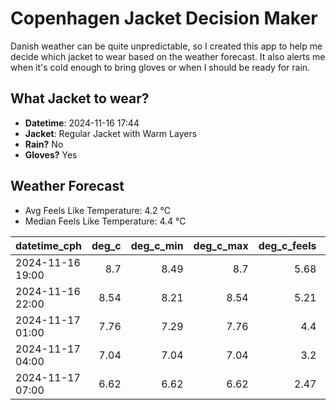 
# Copenhagen Jacket Decision Maker

Danish weather can be quite unpredictable, so I created this app to help me decide which jacket to wear based on the weather forecast. 
It also alerts me when it's cold enough to bring gloves or when I should be ready for rain.

## What Jacket to wear?

- **Datetime**: 2024-11-16 17:44
- **Jacket**: Regular Jacket with Warm Layers
- **Rain?** No
- **Gloves?** Yes

## Weather Forecast
- Avg Feels Like Temperature: 4.2 °C
- Median Feels Like Temperature: 4.4 °C

| datetime_cph     |   deg_c |   deg_c_min |   deg_c_max |   deg_c_feels | weather   | wind   | rain   |
|:-----------------|--------:|------------:|------------:|--------------:|:----------|:-------|:-------|
| 2024-11-16 19:00 |    8.7  |        8.49 |        8.7  |          5.68 | Clouds    | High   | None   |
| 2024-11-16 22:00 |    8.54 |        8.21 |        8.54 |          5.21 | Clouds    | High   | None   |
| 2024-11-17 01:00 |    7.76 |        7.29 |        7.76 |          4.4  | Clouds    | High   | None   |
| 2024-11-17 04:00 |    7.04 |        7.04 |        7.04 |          3.2  | Clouds    | High   | None   |
| 2024-11-17 07:00 |    6.62 |        6.62 |        6.62 |          2.47 | Clouds    | High   | None   |
        